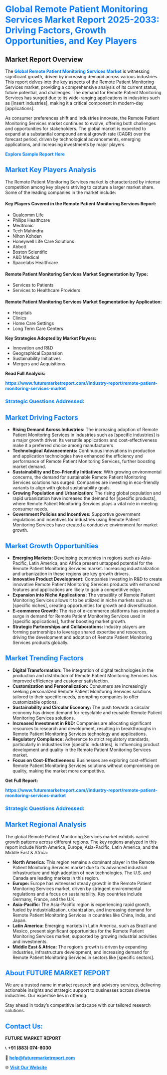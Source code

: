 <h1 style="color: #007BFF;">Global Remote Patient Monitoring Services Market Report 2025-2033: Driving Factors, Growth Opportunities, and Key Players</h1>

<section id="overview">
<h2>Market Report Overview</h2>
<p>The <a href="https://www.futuremarketreport.com//industry-report/remote-patient-monitoring-services-market" style="color: #007BFF; text-decoration: none;"><strong>Global Remote Patient Monitoring Services Market</strong></a> is witnessing significant growth, driven by increasing demand across various industries. This report delves into the key aspects of the Remote Patient Monitoring Services market, providing a comprehensive analysis of its current status, future potential, and challenges. The demand for Remote Patient Monitoring Services has surged due to its wide-ranging applications in industries such as [insert industries], making it a critical component in modern-day [applications].</p>
<p>As consumer preferences shift and industries innovate, the Remote Patient Monitoring Services market continues to evolve, offering both challenges and opportunities for stakeholders. The global market is expected to expand at a substantial compound annual growth rate (CAGR) over the forecast period, driven by technological advancements, emerging applications, and increasing investments by major players.</p>
</section>

<section id="overview">
<p><a href="https://www.futuremarketreport.com//request-sample/reportId=77275" style="color: #007BFF; text-decoration: none;"><strong>Explore Sample Report Here</strong></a></p>
</section>

<section id="key-players">
<h2 style="color: #007BFF;">Market Key Players Analysis</h2>
<p>The Remote Patient Monitoring Services market is characterized by intense competition among key players striving to capture a larger market share. Some of the leading companies in the market include:</p>
<h4>Key Players Covered in the Remote Patient Monitoring Services Report:</h4>
<ul><li>Qualcomm Life</li><li>Philips Healthcare</li><li>Medtronic</li><li>Tech Mahindra</li><li>Nihon Kohden</li><li>Honeywell Life Care Solutions</li><li>Abbott</li><li>Boston Scientific</li><li>A&amp;D Medical</li><li>Spacelabs Healthcare</li></ul>
<h4>Remote Patient Monitoring Services Market Segmentation by Type:</h4>
<ul><li>Services to Patients</li><li>Services to Healthcare Providers</li></ul>

<h4>Remote Patient Monitoring Services Market Segmentation by Application:</h4>
<ul><li>Hospitals</li><li>Clinics</li><li>Home Care Settings</li><li>Long Term Care Centers</li></ul>
<p><strong>Key Strategies Adopted by Market Players:</strong></p>
<ul>
<li>Innovation and R&D</li>
<li>Geographical Expansion</li>
<li>Sustainability Initiatives</li>
<li>Mergers and Acquisitions</li>
</ul>
</section>

<section>
<p><strong>Read Full Analysis: </strong></p><a href="https://www.futuremarketreport.com//industry-report/remote-patient-monitoring-services-market" style="color: #007BFF; text-decoration: none;"><strong>https://www.futuremarketreport.com//industry-report/remote-patient-monitoring-services-market</strong></a>
<h3 style="color: #007BFF;">Strategic Questions Addressed:</h3>
</section>

<section id="driving-factors">
<h2 style="color: #007BFF;">Market Driving Factors</h2>
<ul>
<li><strong>Rising Demand Across Industries:</strong> The increasing adoption of Remote Patient Monitoring Services in industries such as [specific industries] is a major growth driver. Its versatile applications and cost-effectiveness make it a preferred choice among manufacturers.</li>
<li><strong>Technological Advancements:</strong> Continuous innovations in production and application technologies have enhanced the efficiency and performance of Remote Patient Monitoring Services, further boosting market demand.</li>
<li><strong>Sustainability and Eco-Friendly Initiatives:</strong> With growing environmental concerns, the demand for sustainable Remote Patient Monitoring Services solutions has surged. Companies are investing in eco-friendly variants to align with global sustainability goals.</li>
<li><strong>Growing Population and Urbanization:</strong> The rising global population and rapid urbanization have increased the demand for [specific products], where Remote Patient Monitoring Services plays a vital role in meeting consumer needs.</li>
<li><strong>Government Policies and Incentives:</strong> Supportive government regulations and incentives for industries using Remote Patient Monitoring Services have created a conducive environment for market growth.</li>
</ul>
</section>

<section id="growth-opportunities">
<h2 style="color: #007BFF;">Market Growth Opportunities</h2>
<ul>
<li><strong>Emerging Markets:</strong> Developing economies in regions such as Asia-Pacific, Latin America, and Africa present untapped potential for the Remote Patient Monitoring Services market. Increasing industrialization and urbanization in these regions are key growth drivers.</li>
<li><strong>Innovative Product Development:</strong> Companies investing in R&D to create innovative Remote Patient Monitoring Services products with enhanced features and applications are likely to gain a competitive edge.</li>
<li><strong>Expansion into Niche Applications:</strong> The versatility of Remote Patient Monitoring Services allows it to be utilized in niche markets such as [specific niches], creating opportunities for growth and diversification.</li>
<li><strong>E-commerce Growth:</strong> The rise of e-commerce platforms has created a surge in demand for Remote Patient Monitoring Services used in [specific applications], further boosting market growth.</li>
<li><strong>Strategic Partnerships and Collaborations:</strong> Industry players are forming partnerships to leverage shared expertise and resources, driving the development and adoption of Remote Patient Monitoring Services products globally.</li>
</ul>
</section>

<section id="trending-factors">
<h2 style="color: #007BFF;">Market Trending Factors</h2>
<ul>
<li><strong>Digital Transformation:</strong> The integration of digital technologies in the production and distribution of Remote Patient Monitoring Services has improved efficiency and customer satisfaction.</li>
<li><strong>Customization and Personalization:</strong> Consumers are increasingly seeking personalized Remote Patient Monitoring Services solutions tailored to their specific needs, prompting companies to offer customizable options.</li>
<li><strong>Sustainability and Circular Economy:</strong> The push towards a circular economy has driven demand for recyclable and reusable Remote Patient Monitoring Services solutions.</li>
<li><strong>Increased Investment in R&D:</strong> Companies are allocating significant resources to research and development, resulting in breakthroughs in Remote Patient Monitoring Services technology and applications.</li>
<li><strong>Regulatory Compliance:</strong> Adherence to strict regulatory standards, particularly in industries like [specific industries], is influencing product development and quality in the Remote Patient Monitoring Services market.</li>
<li><strong>Focus on Cost-Effectiveness:</strong> Businesses are exploring cost-efficient Remote Patient Monitoring Services solutions without compromising on quality, making the market more competitive.</li>
</ul>
</section>

<section>
<p><strong>Get Full Report: </strong></p><a href="https://www.futuremarketreport.com//industry-report/remote-patient-monitoring-services-market" style="color: #007BFF; text-decoration: none;"><strong>https://www.futuremarketreport.com//industry-report/remote-patient-monitoring-services-market</strong></a>
<h3 style="color: #007BFF;">Strategic Questions Addressed:</h3>
</section>


<section id="regional-analysis">
<h2 style="color: #007BFF;">Market Regional Analysis</h2>
<p>The global Remote Patient Monitoring Services market exhibits varied growth patterns across different regions. The key regions analyzed in this report include North America, Europe, Asia-Pacific, Latin America, and the Middle East & Africa:</p>
<ul>
<li><strong>North America:</strong> This region remains a dominant player in the Remote Patient Monitoring Services market due to its advanced industrial infrastructure and high adoption of new technologies. The U.S. and Canada are leading markets in this region.</li>
<li><strong>Europe:</strong> Europe has witnessed steady growth in the Remote Patient Monitoring Services market, driven by stringent environmental regulations and a focus on sustainability. Key countries include Germany, France, and the U.K.</li>
<li><strong>Asia-Pacific:</strong> The Asia-Pacific region is experiencing rapid growth, fueled by industrialization, urbanization, and increasing demand for Remote Patient Monitoring Services in countries like China, India, and Japan.</li>
<li><strong>Latin America:</strong> Emerging markets in Latin America, such as Brazil and Mexico, present significant opportunities for the Remote Patient Monitoring Services market, supported by growing industrial activities and investments.</li>
<li><strong>Middle East & Africa:</strong> The region’s growth is driven by expanding industries, infrastructure development, and increasing demand for Remote Patient Monitoring Services in sectors like [specific sectors].</li>
</ul>
</section>

<footer>
<h2 style="color: #007BFF;">About FUTURE MARKET REPORT</h2>
<p>We are a trusted name in market research and advisory services, delivering actionable insights and strategic support to businesses across diverse industries. Our expertise lies in offering:</p>

<p>Stay ahead in today’s competitive landscape with our tailored research solutions.</p>

<h2 style="color: #007BFF;">Contact Us:</h2>
<p><strong>FUTURE MARKET REPORT</strong></p>
<p>📞 <strong>+91 (883) 074-8030</strong></p>
<p>📧 <strong><a href="mailto:help@futuremarketreport.com" style="color: #007BFF;">help@futuremarketreport.com</a></strong></p>
<p>🌐 <strong><a href="https://www.futuremarketreport.com/" style="color: #007BFF;">Visit Our Website</a></strong></p>
</footer>